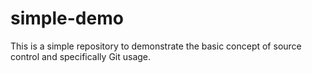 # simple-demo

This is a simple repository to demonstrate the basic concept of source control and specifically Git usage.
